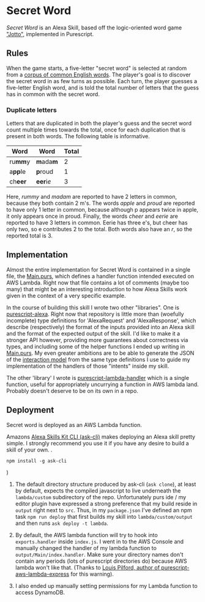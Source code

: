 # Secret Word

*Secret Word* is an Alexa Skill, based off the logic-oriented word game ["Jotto"](https://en.wikipedia.org/wiki/Jotto), implemented in Purescript.

## Rules

When the game starts, a five-letter "secret word" is selected at random from a [corpus of common English words](src/Words.purs). The player's goal is to discover the secret word in as few turns as possible. Each turn, the player guesses a five-letter English word, and is told the total number of letters that the guess has in common with the secret word.

### Duplicate letters
Letters that are duplicated in both the player's guess and the secret word count multiple times towards the total, once for each duplication that is present in both words. The following table is informative.

| Word      | Word          | Total |
|-----------|---------------|-------|
| ru**mm**y | **m**ada**m** |   2   |
| a**pp**le | **p**roud     |   1   |
| ch**eer** | **eer**i*e*   |   3   |

Here, *rummy* and *madam* are reported to have 2 letters in common, because they both contain 2 m's. The words *apple* and *proud* are reported to have only 1 letter in common, because although p appears twice in apple, it only appears once in proud. Finally, the words *cheer* and *eerie* are reported to have 3 letters in common. Eerie has three e's, but cheer has only two, so e contributes 2 to the total. Both words also have an *r*, so the reported total is 3.

## Implementation

Almost the entire implementation for Secret Word is contained in a single file, the [Main.purs](src/Main.purs), which defines a handler function intended executed on AWS Lambda. Right now that file contains a lot of comments (maybe too many) that might be an interesting introduction to how Alexa Skills work given in the context of a very specific example.

In the course of building this skill I wrote two other "libraries". One is [purescript-alexa](https://github.com/twitchard/purescript-alexa). Right now that repository is little more than (woefully incomplete) type definitions for 'AlexaRequest' and 'AlexaResponse', which describe (respectively) the format of the inputs provided into an Alexa skill and the format of the expected output of the skill. I'd like to make it a stronger API however, providing more guarantees about correctness via types, and including some of the helper functions I ended up writing in [Main.purs](src/Main.purs). My even greater ambitions are to be able to generate the JSON of the [interaction model](models/en-US.json) from the same type definitions I use to guide my implementation of the handlers of those "intents" inside my skill.

The other 'library' I wrote is [purescript-lambda-handler](https://github.com/twitchard/purescript-aws-lambda-handler) which is a single function, useful for appropriately uncurrying a function in AWS lambda land. Probably doesn't deserve to be on its own in a repo.

## Deployment

Secret word is deployed as an AWS Lambda function.

Amazons [Alexa Skills Kit CLI (ask-cli)](https://www.npmjs.com/package/ask-cli) makes deploying an Alexa skill pretty simple. I strongly recommend you use it if you have any desire to build a skill of your own.
.
```
npm install -g ask-cli
```
)

1. The default directory structure produced by ask-cli (`ask clone`), at least by default, expects the compiled javascript to live underneath the `lambda/custom` subdirectory of the repo. Unfortunately purs ide / my editor plugin have expressed a strong preference that my build reside in `output` right next to `src`. Thus, in my `package.json` I've defined an npm task
`npm run deploy` that first builds my skill into `lambda/custom/output` and then runs `ask deploy -t lambda`.

2. By default, the AWS lambda function will try to hook into `exports.handler` inside `index.js`. I went in to the AWS Console and manually changed the handler of my lambda function to `output/Main/index.handler`. Make sure your directory names don't contain any periods (lots of purescript directories do) because AWS lambda won't like that. (Thanks to [Louis Pilford, author of purescript-aws-lambda-express](https://pursuit.purescript.org/packages/purescript-aws-lambda-express/1.0.2) for this warning).

3. I also ended up manually setting permissions for my Lambda function to access DynamoDB.
